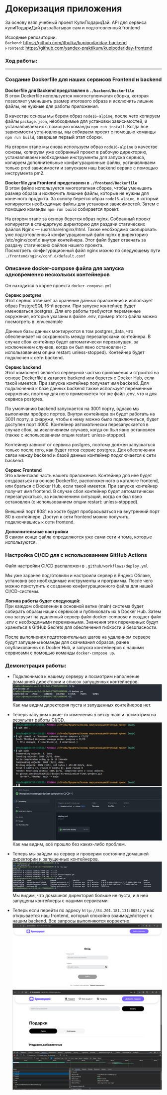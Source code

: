 # Докеризация приложения
За основу взял учебный проект КупиПодариДай. API для сервиса купиПодариДай разрабатывал сам и подготовленный frontend  

Исходные репозитории:  
`Backend`: https://github.com/itbulka/kupipodariday-backend  
`Frontend`: https://github.com/yandex-praktikum/kupipodariday-frontend

### Ход работы:
---
### Создание Dockerfile для наших сервисов Frontend и backend
**Dockerfile для Backend представлен в `./backend/Dockerfile`**  
В этом Dockerfile используется многоступенчатая сборка, которая позволяет уменьшить размер итогового образа и исключить лишние файлы, не нужные для работы приложения.

В качестве основы мы берем образ `node16-alpine`, после чего копируем файлы `package.json`, необходимые для установки зависимостей, и устанавливаем их с помощью команды `npm run install`. Когда все зависимости установлены, мы собираем проект с помощью команды `npm run build`, завершая первый этап сборки.

На втором этапе мы снова используем образ `node16-alpine` в качестве основы, копируем уже собранный проект в рабочую директорию, устанавливаем необходимые инструменты для запуска сервиса, копируем дополнительные конфигурационные файлы, устанавливаем только prod зависимости и запускаем наш backend сервис с помощью инструмента pm2.

**Dockerfile для Frontend представлен в `./frontend/Dockerfile`**  
В этом файле используется многоэтапная сборка, чтобы уменьшить размер образа и исключить лишние файлы, которые не нужны для конечного продукта. За основу берется образ `node16-alpine`, в который копируются необходимые файлы для установки зависимостей. Затем с помощью команды `npm run build` собирается проект.

На втором этапе за основу берется образ nginx. Собранный проект копируется в стандартную директорию для раздачи статических файлов Nginx — /usr/share/nginx/html. Также необходимо скопировать уже подготовленный конфигурационный файл nginx в директорию /etc/nginx/conf.d внутри контейнера. Этот файл будет отвечать за раздачу статических файлов нашего проекта.  
Посмотреть конфигурационный файл nginx можно по следующему пути `./frontend/nginx/conf.d/default.conf`

### Описание docker-compose файла для запуска одновременно нескольких контейнеров
Он находится в корне проекта `docker-compose.yml`  

**Сервис postgres**  
Этот сервис отвечает за хранение данных приложения и использует образ PostgreSQL 16-й версии. При запуске контейнер будет именоваться postgres. Для его работы требуются переменные окружения, которые указаны в файле .env, пример этого файла можно посмотреть в .env.example

Данные базы данных монтируются в том postgres_data, что обеспечивает их сохранность между перезапусками контейнера. В случае сбоя контейнер будет автоматически перезапущен, за исключением случаев, когда он был явно остановлен (с использованием опции restart: unless-stopped). Контейнер будет подключен к сети backend.

**Сервис backend**  
Этот компонент является серверной частью приложения и строится на основе Dockerfile в каталоге backend или берется с Docker Hub, если такой имеется. При запуске контейнер получает имя backend. Для подключения к базе данных backend также использует переменные окружения, поэтому для него применяется тот же файл .env, что и для сервиса postgres.

По умолчанию backend запускается на 3001 порту, однако мы выполняем проброс портов. Внутри контейнера он будет работать на 3001 порту, а снаружи, чтобы к нему можно было подключиться, будет доступен порт 4000. Контейнер автоматически перезапускается в случае сбоя, за исключением случаев, когда он был явно остановлен (также с использованием опции restart: unless-stopped).

Контейнер зависит от сервиса postgres, поэтому должен запускаться только после того, как будет готов сервис postgres. Для обеспечения связи между backend и базой данных контейнер подключается к сети backend.

**Сервис Frontend**    
Это клиентская часть нашего приложения. Контейнер для неё будет создаваться на основе Dockerfile, расположенного в каталоге frontend, или браться с Docker Hub, если такой имеется. При запуске контейнер получит имя frontend. В случае сбоя контейнер будет автоматически перезапускаться, за исключением ситуаций, когда он был явно остановлен (с использованием опции restart: unless-stopped).

Внешний порт 8081 на хосте будет пробрасываться на внутренний порт 80 в контейнере. Доступ к сети frontend можно получить, подключившись к сети frontend.


**Дополнительные настройки**   
В самом конце файла определяются уже сами сети и тома, которые используются.

### Настройка CI/CD для с использованием GitHub Actions  
Файл настройки CI/CD распаложен в `.github/workflows/deploy.yml ` 

Мы уже заранее подготовили и настроили сервер в Яндекс Облаке, установив все необходимые инструменты и программы. После чего можно приступить к созданию конфигурационного файла для нашей CI/CD-системы.

**Логика работы будет следующей:**  
При каждом обновлении в основной ветке (main) система будет собирать образы наших сервисов и публиковать их в Docker Hub. Затем она загрузит на удаленный сервер файл docker-compose и создаст файл .env с необходимыми переменными. Значения этих переменных будут храниться в GitHub Secrets для обеспечения гибкости и безопасности.

После выполнения подготовительных шагов на удаленном сервере будут запущены команды для скачивания образов, ранее опубликованных в Docker Hub, и запуска контейнеров с нашими сервисами с помощью команды `docker-compose up`.

### Демонстрация работы:
- Подключимся к нашему серверу и посмотрим наполнение домашней директории и список запущенных контейнеров.  
![Состояние системы до деплоя](./images/list-container.png)  
Как мы видим директория пуста и запущенных контейнеров нет.

- Теперь запушим какие-то изменения в ветку main и посмотрим на результат работы CI/CD.  
![Пуш изменений](./images/push.png)  
![Результат CI/CD](./images/cicd.png)  
Как мы видим, всё прошло без каких-либо проблем.

- Теперь мы зайдем на сервер и проверим состояние домашней директории и запущенных контейнеров.
![Статус системы после деплоя](./images/list-container-new.png)  
Мы видим, что домашняя директория больше не пуста, и в ней запущены контейнеры с нашими сервисами.


- Теперь если перейти по адресу `http://84.201.181.131:8081/` у нас открывается наш frontend, который спокойно взаимодействует с нашим backend. Все запросы выполняются корректно.  
![Наш сайт](./images/frontend.png)  
![Статус сайта](./images/frontend2.png)

